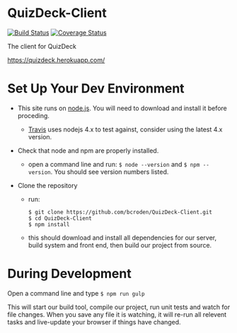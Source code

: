 # QuizDeck-Client

[![Build Status](https://travis-ci.org/bcroden/QuizDeck-Client.svg?branch=master)](https://travis-ci.org/bcroden/QuizDeck-Client)
[![Coverage Status](https://coveralls.io/repos/github/bcroden/QuizDeck-Client/badge.svg?branch=master)](https://coveralls.io/github/bcroden/QuizDeck-Client?branch=master)

The client for QuizDeck

https://quizdeck.herokuapp.com/

# Set Up Your Dev Environment

- This site runs on [node.js](https://nodejs.org). You will need to download and install it before proceding.
  - [Travis](https://travis-ci.org/bcroden/QuizDeck-Client) uses nodejs 4.x to test against, consider using the latest 4.x version.

- Check that node and npm are properly installed.
  - open a command line and run: `$ node --version` and `$ npm --version`. You should see version numbers listed.

- Clone the repository
  - run:

    ```
    $ git clone https://github.com/bcroden/QuizDeck-Client.git
    $ cd QuizDeck-Client
    $ npm install
    ```
  
  - this should download and install all dependencies for our server, build system and front end, then build our project from source.

# During Development

Open a command line and type `$ npm run gulp`

This will start our build tool, compile our project, run unit tests and watch for file changes. When you save any file it is watching, it will re-run all relevent tasks and live-update your browser if things have changed.
